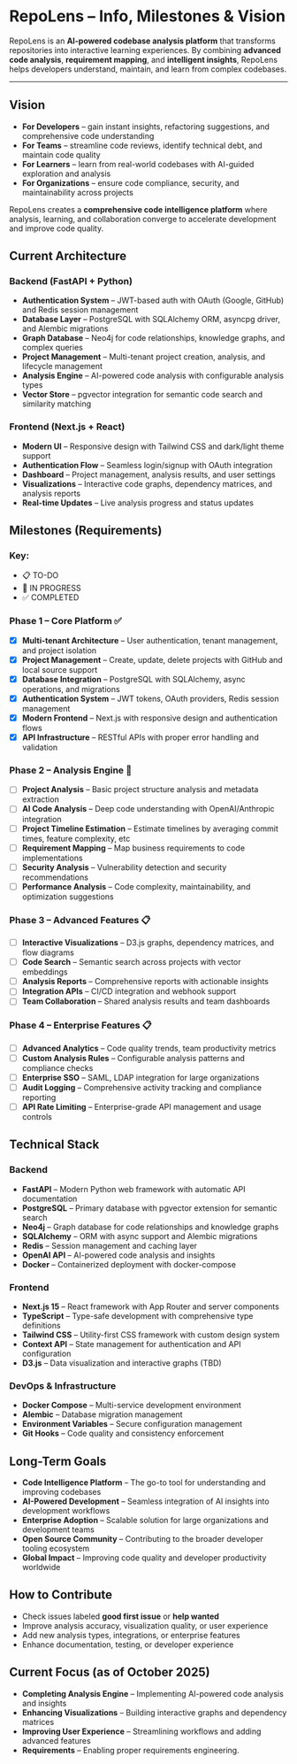 # RepoLens – Info, Milestones & Vision

RepoLens is an **AI-powered codebase analysis platform** that transforms repositories into interactive learning experiences. By combining **advanced code analysis**, **requirement mapping**, and **intelligent insights**, RepoLens helps developers understand, maintain, and learn from complex codebases.

---

## Vision

- **For Developers** – gain instant insights, refactoring suggestions, and comprehensive code understanding
- **For Teams** – streamline code reviews, identify technical debt, and maintain code quality
- **For Learners** – learn from real-world codebases with AI-guided exploration and analysis
- **For Organizations** – ensure code compliance, security, and maintainability across projects

RepoLens creates a **comprehensive code intelligence platform** where analysis, learning, and collaboration converge to accelerate development and improve code quality.

## Current Architecture

### Backend (FastAPI + Python)
- **Authentication System** – JWT-based auth with OAuth (Google, GitHub) and Redis session management
- **Database Layer** – PostgreSQL with SQLAlchemy ORM, asyncpg driver, and Alembic migrations
- **Graph Database** – Neo4j for code relationships, knowledge graphs, and complex queries
- **Project Management** – Multi-tenant project creation, analysis, and lifecycle management
- **Analysis Engine** – AI-powered code analysis with configurable analysis types
- **Vector Store** – pgvector integration for semantic code search and similarity matching

### Frontend (Next.js + React)
- **Modern UI** – Responsive design with Tailwind CSS and dark/light theme support
- **Authentication Flow** – Seamless login/signup with OAuth integration
- **Dashboard** – Project management, analysis results, and user settings
- **Visualizations** – Interactive code graphs, dependency matrices, and analysis reports
- **Real-time Updates** – Live analysis progress and status updates

## Milestones (Requirements)

### Key:
- 📋 TO-DO
- 🚧 IN PROGRESS
- ✅ COMPLETED

### Phase 1 – Core Platform ✅

- [x] **Multi-tenant Architecture** – User authentication, tenant management, and project isolation
- [x] **Project Management** – Create, update, delete projects with GitHub and local source support
- [x] **Database Integration** – PostgreSQL with SQLAlchemy, async operations, and migrations
- [x] **Authentication System** – JWT tokens, OAuth providers, Redis session management
- [x] **Modern Frontend** – Next.js with responsive design and authentication flows
- [x] **API Infrastructure** – RESTful APIs with proper error handling and validation

### Phase 2 – Analysis Engine 🚧

- [ ] **Project Analysis** – Basic project structure analysis and metadata extraction
- [ ] **AI Code Analysis** – Deep code understanding with OpenAI/Anthropic integration
- [ ] **Project Timeline Estimation** – Estimate timelines by averaging commit times, feature complexity, etc
- [ ] **Requirement Mapping** – Map business requirements to code implementations
- [ ] **Security Analysis** – Vulnerability detection and security recommendations
- [ ] **Performance Analysis** – Code complexity, maintainability, and optimization suggestions

### Phase 3 – Advanced Features 📋

- [ ] **Interactive Visualizations** – D3.js graphs, dependency matrices, and flow diagrams
- [ ] **Code Search** – Semantic search across projects with vector embeddings
- [ ] **Analysis Reports** – Comprehensive reports with actionable insights
- [ ] **Integration APIs** – CI/CD integration and webhook support
- [ ] **Team Collaboration** – Shared analysis results and team dashboards

### Phase 4 – Enterprise Features 📋

- [ ] **Advanced Analytics** – Code quality trends, team productivity metrics
- [ ] **Custom Analysis Rules** – Configurable analysis patterns and compliance checks
- [ ] **Enterprise SSO** – SAML, LDAP integration for large organizations
- [ ] **Audit Logging** – Comprehensive activity tracking and compliance reporting
- [ ] **API Rate Limiting** – Enterprise-grade API management and usage controls

## Technical Stack

### Backend
- **FastAPI** – Modern Python web framework with automatic API documentation
- **PostgreSQL** – Primary database with pgvector extension for semantic search
- **Neo4j** – Graph database for code relationships and knowledge graphs
- **SQLAlchemy** – ORM with async support and Alembic migrations
- **Redis** – Session management and caching layer
- **OpenAI API** – AI-powered code analysis and insights
- **Docker** – Containerized deployment with docker-compose

### Frontend
- **Next.js 15** – React framework with App Router and server components
- **TypeScript** – Type-safe development with comprehensive type definitions
- **Tailwind CSS** – Utility-first CSS framework with custom design system
- **Context API** – State management for authentication and API configuration
- **D3.js** – Data visualization and interactive graphs (TBD)

### DevOps & Infrastructure
- **Docker Compose** – Multi-service development environment
- **Alembic** – Database migration management
- **Environment Variables** – Secure configuration management
- **Git Hooks** – Code quality and consistency enforcement

## Long-Term Goals

- **Code Intelligence Platform** – The go-to tool for understanding and improving codebases
- **AI-Powered Development** – Seamless integration of AI insights into development workflows
- **Enterprise Adoption** – Scalable solution for large organizations and development teams
- **Open Source Community** – Contributing to the broader developer tooling ecosystem
- **Global Impact** – Improving code quality and developer productivity worldwide

## How to Contribute

- Check issues labeled **good first issue** or **help wanted**
- Improve analysis accuracy, visualization quality, or user experience
- Add new analysis types, integrations, or enterprise features
- Enhance documentation, testing, or developer experience

## Current Focus (as of October 2025)

- **Completing Analysis Engine** – Implementing AI-powered code analysis and insights
- **Enhancing Visualizations** – Building interactive graphs and dependency matrices
- **Improving User Experience** – Streamlining workflows and adding advanced features
- **Requirements** – Enabling proper requirements engineering.
